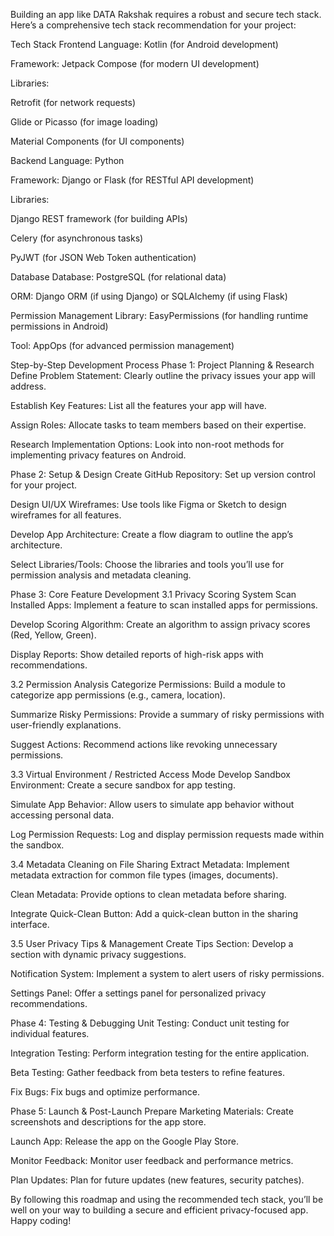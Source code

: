 Building an app like DATA Rakshak requires a robust and secure tech stack. Here’s a comprehensive tech stack recommendation for your project:

Tech Stack
Frontend
Language: Kotlin (for Android development)

Framework: Jetpack Compose (for modern UI development)

Libraries:

Retrofit (for network requests)

Glide or Picasso (for image loading)

Material Components (for UI components)

Backend
Language: Python

Framework: Django or Flask (for RESTful API development)

Libraries:

Django REST framework (for building APIs)

Celery (for asynchronous tasks)

PyJWT (for JSON Web Token authentication)

Database
Database: PostgreSQL (for relational data)

ORM: Django ORM (if using Django) or SQLAlchemy (if using Flask)

Permission Management
Library: EasyPermissions (for handling runtime permissions in Android)

Tool: AppOps (for advanced permission management)

Step-by-Step Development Process
Phase 1: Project Planning & Research
Define Problem Statement: Clearly outline the privacy issues your app will address.

Establish Key Features: List all the features your app will have.

Assign Roles: Allocate tasks to team members based on their expertise.

Research Implementation Options: Look into non-root methods for implementing privacy features on Android.

Phase 2: Setup & Design
Create GitHub Repository: Set up version control for your project.

Design UI/UX Wireframes: Use tools like Figma or Sketch to design wireframes for all features.

Develop App Architecture: Create a flow diagram to outline the app’s architecture.

Select Libraries/Tools: Choose the libraries and tools you’ll use for permission analysis and metadata cleaning.

Phase 3: Core Feature Development
3.1 Privacy Scoring System
Scan Installed Apps: Implement a feature to scan installed apps for permissions.

Develop Scoring Algorithm: Create an algorithm to assign privacy scores (Red, Yellow, Green).

Display Reports: Show detailed reports of high-risk apps with recommendations.

3.2 Permission Analysis
Categorize Permissions: Build a module to categorize app permissions (e.g., camera, location).

Summarize Risky Permissions: Provide a summary of risky permissions with user-friendly explanations.

Suggest Actions: Recommend actions like revoking unnecessary permissions.

3.3 Virtual Environment / Restricted Access Mode
Develop Sandbox Environment: Create a secure sandbox for app testing.

Simulate App Behavior: Allow users to simulate app behavior without accessing personal data.

Log Permission Requests: Log and display permission requests made within the sandbox.

3.4 Metadata Cleaning on File Sharing
Extract Metadata: Implement metadata extraction for common file types (images, documents).

Clean Metadata: Provide options to clean metadata before sharing.

Integrate Quick-Clean Button: Add a quick-clean button in the sharing interface.

3.5 User Privacy Tips & Management
Create Tips Section: Develop a section with dynamic privacy suggestions.

Notification System: Implement a system to alert users of risky permissions.

Settings Panel: Offer a settings panel for personalized privacy recommendations.

Phase 4: Testing & Debugging
Unit Testing: Conduct unit testing for individual features.

Integration Testing: Perform integration testing for the entire application.

Beta Testing: Gather feedback from beta testers to refine features.

Fix Bugs: Fix bugs and optimize performance.

Phase 5: Launch & Post-Launch
Prepare Marketing Materials: Create screenshots and descriptions for the app store.

Launch App: Release the app on the Google Play Store.

Monitor Feedback: Monitor user feedback and performance metrics.

Plan Updates: Plan for future updates (new features, security patches).

By following this roadmap and using the recommended tech stack, you’ll be well on your way to building a secure and efficient privacy-focused app. Happy coding!